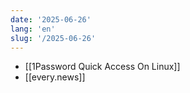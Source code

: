 ```yaml
---
date: '2025-06-26'
lang: 'en'
slug: '/2025-06-26'
---
```


- [[1Password Quick Access On Linux]]
- [[every.news]]
